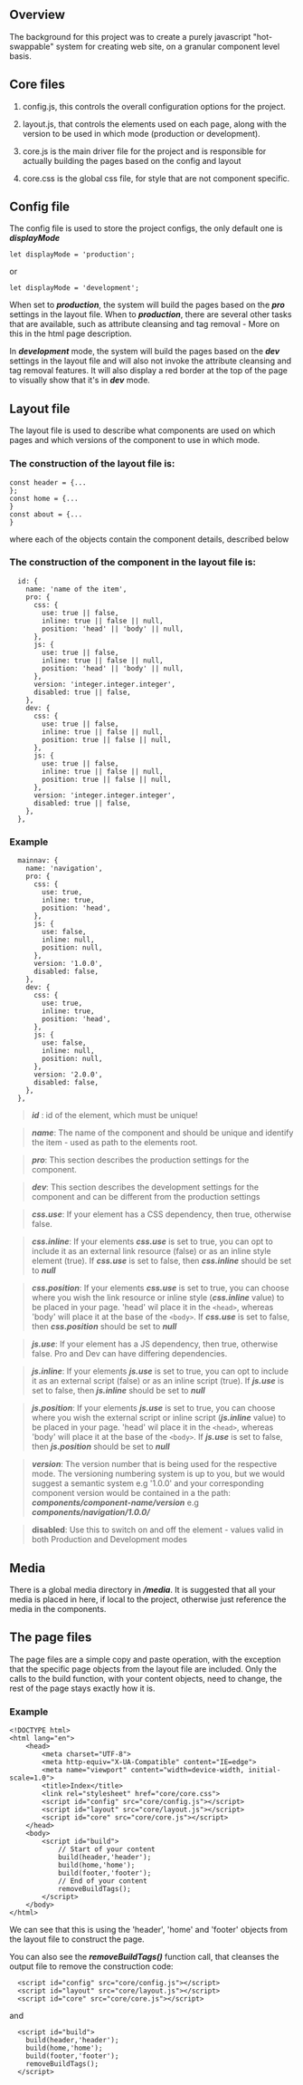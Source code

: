 ## Overview

The background for this project was to create a purely javascript "hot-swappable" system for creating web site, on a granular component level basis.

## Core files

1. config.js, this controls the overall configuration options for the project.

2. layout.js, that controls the elements used on each page, along with the version to be used in which mode (production or development).

3. core.js is the main driver file for the project and is responsible for actually building the pages based on the config and layout

4. core.css is the global css file, for style that are not component specific.

## Config file

The config file is used to store the project configs, the only default one is **_displayMode_**

```
let displayMode = 'production';
```

or

```
let displayMode = 'development';
```

When set to **_production_**, the system will build the pages based on the **_pro_** settings in the layout file. When to **_production_**, there are several other tasks that are available, such as attribute cleansing and tag removal - More on this in the html page description.

In **_development_** mode, the system will build the pages based on the **_dev_** settings in the layout file and will also not invoke the attribute cleansing and tag removal features. It will also display a red border at the top of the page to visually show that it's in **_dev_** mode.

## Layout file

The layout file is used to describe what components are used on which pages and which versions of the component to use in which mode.

### The construction of the layout file is:

```
const header = {...
};
const home = {...
}
const about = {...
}
```

where each of the objects contain the component details, described below

### The construction of the component in the layout file is:

```
  id: {
    name: 'name of the item',
    pro: {
      css: {
        use: true || false,
        inline: true || false || null,
        position: 'head' || 'body' || null,
      },
      js: {
        use: true || false,
        inline: true || false || null,
        position: 'head' || 'body' || null,
      },
      version: 'integer.integer.integer',
      disabled: true || false,
    },
    dev: {
      css: {
        use: true || false,
        inline: true || false || null,
        position: true || false || null,
      },
      js: {
        use: true || false,
        inline: true || false || null,
        position: true || false || null,
      },
      version: 'integer.integer.integer',
      disabled: true || false,
    },
  },
```

### Example

```
  mainnav: {
    name: 'navigation',
    pro: {
      css: {
        use: true,
        inline: true,
        position: 'head',
      },
      js: {
        use: false,
        inline: null,
        position: null,
      },
      version: '1.0.0',
      disabled: false,
    },
    dev: {
      css: {
        use: true,
        inline: true,
        position: 'head',
      },
      js: {
        use: false,
        inline: null,
        position: null,
      },
      version: '2.0.0',
      disabled: false,
    },
  },
```

> **_id_** : id of the element, which must be unique!

> **_name_**: The name of the component and should be unique and identify the item - used as path to the elements root.

> **_pro_**: This section describes the production settings for the component.

> **_dev_**: This section describes the development settings for the component and can be different from the production settings

> **_css.use_**: If your element has a CSS dependency, then true, otherwise false.

> **_css.inline_**: If your elements **_css.use_** is set to true, you can opt to include it as an external link resource (false) or as an inline style element (true). If **_css.use_** is set to false, then **_css.inline_** should be set to **_null_**

> **_css.position_**: If your elements **_css.use_** is set to true, you can choose where you wish the link resource or inline style (**_css.inline_** value) to be placed in your page. 'head' wil place it in the `<head>`, whereas 'body' will place it at the base of the `<body>`. If **_css.use_** is set to false, then **_css.position_** should be set to **_null_**

> **_js.use_**: If your element has a JS dependency, then true, otherwise false. Pro and Dev can have differing dependencies.

> **_js.inline_**: If your elements **_js.use_** is set to true, you can opt to include it as an external script (false) or as an inline script (true). If **_js.use_** is set to false, then **_js.inline_** should be set to **_null_**

> **_js.position_**: If your elements **_js.use_** is set to true, you can choose where you wish the external script or inline script (**_js.inline_** value) to be placed in your page. 'head' wil place it in the `<head>`, whereas 'body' will place it at the base of the `<body>`. If **_js.use_** is set to false, then **_js.position_** should be set to **_null_**

> **_version_**: The version number that is being used for the respective mode. The versioning numbering system is up to you, but we would suggest a semantic system e.g '1.0.0' and your corresponding component version would be contained in a the path: **_components/component-name/version_** e.g **_components/navigation/1.0.0/_**

> **disabled**: Use this to switch on and off the element - values valid in both Production and Development modes

## Media

There is a global media directory in **_/media_**. It is suggested that all your media is placed in here, if local to the project, otherwise just reference the media in the components.

## The page files

The page files are a simple copy and paste operation, with the exception that the specific page objects from the layout file are included. Only the calls to the build function, with your content objects, need to change, the rest of the page stays exactly how it is.

### Example

```
<!DOCTYPE html>
<html lang="en">
    <head>
        <meta charset="UTF-8">
        <meta http-equiv="X-UA-Compatible" content="IE=edge">
        <meta name="viewport" content="width=device-width, initial-scale=1.0">
        <title>Index</title>
        <link rel="stylesheet" href="core/core.css">
        <script id="config" src="core/config.js"></script>
        <script id="layout" src="core/layout.js"></script>
        <script id="core" src="core/core.js"></script>
    </head>
    <body>
        <script id="build">
            // Start of your content
            build(header,'header');
            build(home,'home');
            build(footer,'footer');
            // End of your content
            removeBuildTags();
        </script>
    </body>
</html>

```

We can see that this is using the 'header', 'home' and 'footer' objects from the layout file to construct the page.

You can also see the **_removeBuildTags()_** function call, that cleanses the output file to remove the construction code:

```
  <script id="config" src="core/config.js"></script>
  <script id="layout" src="core/layout.js"></script>
  <script id="core" src="core/core.js"></script>
```

and

```
  <script id="build">
    build(header,'header');
    build(home,'home');
    build(footer,'footer');
    removeBuildTags();
  </script>
```
